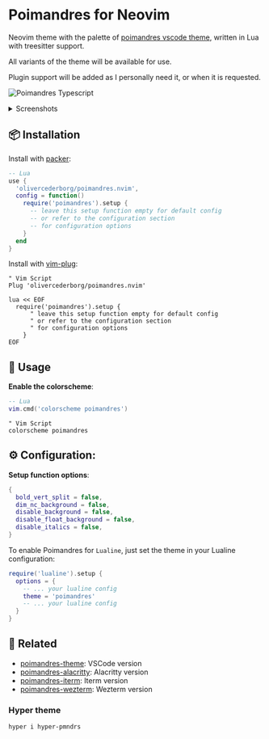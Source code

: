 # Poimandres for Neovim

Neovim theme with the palette of [poimandres vscode theme](https://github.com/drcmda/poimandres-theme), written in Lua with treesitter support. 

All variants of the theme will be available for use.

Plugin support will be added as I personally need it, or when it is requested.

![Poimandres Typescript](https://user-images.githubusercontent.com/47901349/180630895-0f4c894e-ebad-482a-8884-bdc71e53e4de.png)

<details>
<summary>Screenshots</summary>

### Lua
![Poimandres Lua](https://user-images.githubusercontent.com/47901349/180630938-34f3359d-f894-4bbf-a866-4db5959a58a6.png)

### TypeScript
![Poimandres Typescript](https://user-images.githubusercontent.com/47901349/180630895-0f4c894e-ebad-482a-8884-bdc71e53e4de.png)
</details>

## 📦 Installation

Install with [packer](https://github.com/wbthomason/packer.nvim):

```lua
-- Lua
use { 
  'olivercederborg/poimandres.nvim',
  config = function()
    require('poimandres').setup {
      -- leave this setup function empty for default config
      -- or refer to the configuration section
      -- for configuration options
    }
  end
}
```

Install with [vim-plug](https://github.com/junegunn/vim-plug):
```vim
" Vim Script
Plug 'olivercederborg/poimandres.nvim'

lua << EOF
  require('poimandres').setup {
      " leave this setup function empty for default config
      " or refer to the configuration section
      " for configuration options
    }
EOF
```

## 🚀 Usage

**Enable the colorscheme**:

```lua
-- Lua
vim.cmd('colorscheme poimandres')
```

```vim
" Vim Script
colorscheme poimandres
```

## ⚙️ Configuration:

**Setup function options**: 

```lua
{
  bold_vert_split = false,
  dim_nc_background = false,
  disable_background = false,
  disable_float_background = false,
  disable_italics = false,
}
```

To enable Poimandres for `Lualine`, just set the theme in your Lualine configuration:

```lua
require('lualine').setup {
  options = {
    -- ... your lualine config
    theme = 'poimandres'
    -- ... your lualine config
  }
}
```

## 🙌 Related

- [poimandres-theme](https://github.com/drcmda/poimandres-theme): VSCode version
- [poimandres-alacritty](https://github.com/z0al/poimandres-alacritty): Alacritty version
- [poimandres-iterm](https://github.com/alii/poimandres-iterm): Iterm version
- [poimandres-wezterm](https://github.com/olivercederborg/poimandres-wezterm): Wezterm version

### Hyper theme

```bash
hyper i hyper-pmndrs
```
